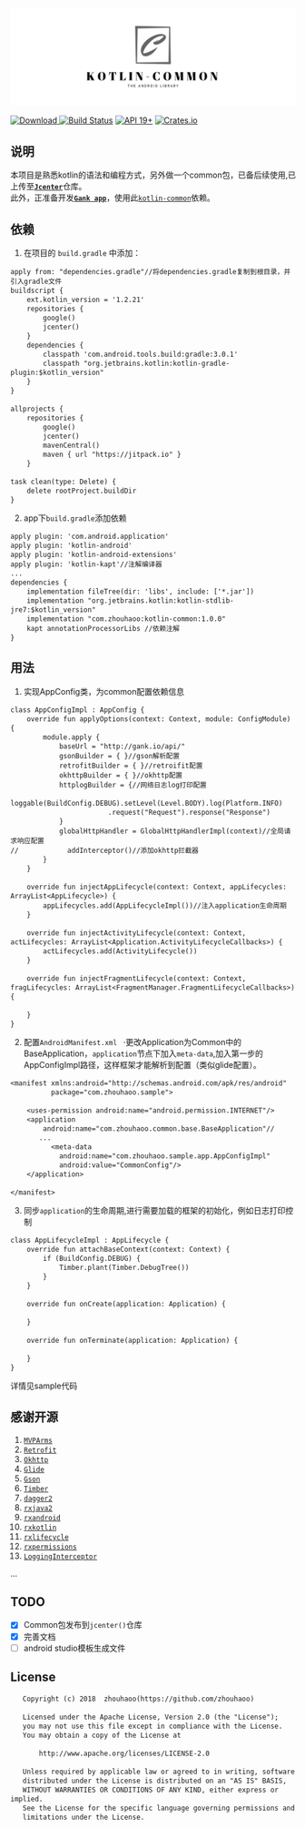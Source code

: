 ![](screenshot/logo.png)

[ ![Download](https://api.bintray.com/packages/zhouhaoo/android/kotlin-common/images/download.svg) ](https://bintray.com/zhouhaoo/android/kotlin-common/_latestVersion)
[![Build Status](https://travis-ci.org/zhouhaoo/kotlin-common.svg?branch=master)](https://travis-ci.org/zhouhaoo/kotlin-common)
[![API 19+](https://img.shields.io/badge/API-19%2B-yellowgreen.svg)](https://github.com/zhouhaoo/kotlin-common)
[![Crates.io](https://img.shields.io/crates/l/rustc-serialize.svg)](https://github.com/zhouhaoo/kotlin-common#license)

## 说明
本项目是熟悉kotlin的语法和编程方式，另外做一个common包，已备后续使用,已上传至[**` Jcenter `**](https://bintray.com/zhouhaoo/android/kotlin-common)仓库。
<br/>此外，正准备开发[**`Gank app`**](https://github.com/zhouhaoo/Gank)，使用此[`kotlin-common`](https://github.com/zhouhaoo/kotlin-common#%E4%BE%9D%E8%B5%96)依赖。
## 依赖
1. 在项目的 `build.gradle` 中添加：

```
apply from: "dependencies.gradle"//将dependencies.gradle复制到根目录，并引入gradle文件
buildscript {
    ext.kotlin_version = '1.2.21'
    repositories {
        google()
        jcenter()
    }
    dependencies {
        classpath 'com.android.tools.build:gradle:3.0.1'
        classpath "org.jetbrains.kotlin:kotlin-gradle-plugin:$kotlin_version"
    }
}

allprojects {
    repositories {
        google()
        jcenter()
        mavenCentral()
        maven { url "https://jitpack.io" }
    }

task clean(type: Delete) {
    delete rootProject.buildDir
}  
```
2. app下`build.gradle`添加依赖

```
apply plugin: 'com.android.application'
apply plugin: 'kotlin-android'
apply plugin: 'kotlin-android-extensions'
apply plugin: 'kotlin-kapt'//注解编译器
...
dependencies {
    implementation fileTree(dir: 'libs', include: ['*.jar'])
    implementation "org.jetbrains.kotlin:kotlin-stdlib-jre7:$kotlin_version"
    implementation "com.zhouhaoo:kotlin-common:1.0.0"
    kapt annotationProcessorLibs //依赖注解
}
```

## 用法
1. 实现AppConfig类，为common配置依赖信息

```
class AppConfigImpl : AppConfig {
    override fun applyOptions(context: Context, module: ConfigModule) {
        module.apply {
            baseUrl = "http://gank.io/api/"
            gsonBuilder = { }//gson解析配置
            retrofitBuilder = { }//retroifit配置
            okhttpBuilder = { }//okhttp配置
            httplogBuilder = {//网络日志log打印配置
                loggable(BuildConfig.DEBUG).setLevel(Level.BODY).log(Platform.INFO)
                        .request("Request").response("Response")
            }
            globalHttpHandler = GlobalHttpHandlerImpl(context)//全局请求响应配置
//            addInterceptor()//添加okhttp拦截器
        }
    }

    override fun injectAppLifecycle(context: Context, appLifecycles: ArrayList<AppLifecycle>) {
        appLifecycles.add(AppLifecycleImpl())//注入application生命周期
    }

    override fun injectActivityLifecycle(context: Context, actLifecycles: ArrayList<Application.ActivityLifecycleCallbacks>) {
        actLifecycles.add(ActivityLifecycle())
    }

    override fun injectFragmentLifecycle(context: Context, fragLifecycles: ArrayList<FragmentManager.FragmentLifecycleCallbacks>) {

    }
}
```

2. 配置`AndroidManifest.xml `
·更改Application为Common中的BaseApplication，`application`节点下加入`meta-data`,加入第一步的AppConfigImpl路径，这样框架才能解析到配置（类似glide配置）。

```
<manifest xmlns:android="http://schemas.android.com/apk/res/android"
          package="com.zhouhaoo.sample">

    <uses-permission android:name="android.permission.INTERNET"/>
    <application
        android:name="com.zhouhaoo.common.base.BaseApplication"//
       ...
          <meta-data
            android:name="com.zhouhaoo.sample.app.AppConfigImpl"
            android:value="CommonConfig"/>
    </application>

</manifest>
```
3. 同步`application`的生命周期,进行需要加载的框架的初始化，例如日志打印控制

```
class AppLifecycleImpl : AppLifecycle {
    override fun attachBaseContext(context: Context) {
        if (BuildConfig.DEBUG) {
            Timber.plant(Timber.DebugTree())
        }
    }

    override fun onCreate(application: Application) {

    }

    override fun onTerminate(application: Application) {

    }
}
```


>
详情见sample代码

## 感谢开源

1. [`MVPArms`](https://github.com/JessYanCoding/MVPArms)
2. [`Retrofit`](http://square.github.io/retrofit/)
3. [`Okhttp`](http://square.github.io/okhttp/)
4. [`Glide`](https://github.com/bumptech/glide)
5. [`Gson`](https://github.com/google/gson)
6. [`Timber`](https://github.com/JakeWharton/timber)
7. [`dagger2`](https://github.com/google/dagger)
8. [`rxjava2`](https://github.com/ReactiveX/RxJava)
9. [`rxandroid`](https://github.com/ReactiveX/RxAndroid)
10. [`rxkotlin`](https://github.com/ReactiveX/RxKotlin)
11. [`rxlifecycle`](https://github.com/trello/RxLifecycle) 
12. [`rxpermissions`](https://github.com/tbruyelle/RxPermissions) 
13. [`LoggingInterceptor`](https://github.com/ihsanbal/LoggingInterceptor)

...
## TODO
- [x] Common包发布到`jcenter()`仓库
- [x] 完善文档
- [ ] android studio模板生成文件

## License
```
   Copyright (c) 2018  zhouhaoo(https://github.com/zhouhaoo)
 
   Licensed under the Apache License, Version 2.0 (the "License");
   you may not use this file except in compliance with the License.
   You may obtain a copy of the License at
 
       http://www.apache.org/licenses/LICENSE-2.0
 
   Unless required by applicable law or agreed to in writing, software
   distributed under the License is distributed on an "AS IS" BASIS,
   WITHOUT WARRANTIES OR CONDITIONS OF ANY KIND, either express or implied.
   See the License for the specific language governing permissions and
   limitations under the License.
```